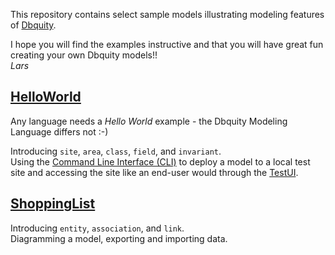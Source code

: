 This repository contains select sample models illustrating modeling features of [Dbquity](https://dbquity.com).

I hope you will find the examples instructive and that you will have great fun creating your own Dbquity models!!  
*Lars*

## [HelloWorld](HelloWorld/README.md)
Any language needs a *Hello World* example - the Dbquity Modeling Language differs not :-)

Introducing `site`, `area`, `class`, `field`, and `invariant`.  
Using the [Command Line Interface (CLI)](https://model.dbquity.com/#command-line-interface-cli) to deploy a model to a local test site and accessing the site like an end-user would through the [TestUI](https://model.dbquity.com/#test-ui).

## [ShoppingList](ShoppingList/README.md)
Introducing `entity`, `association`, and `link`.  
Diagramming a model, exporting and importing data.
